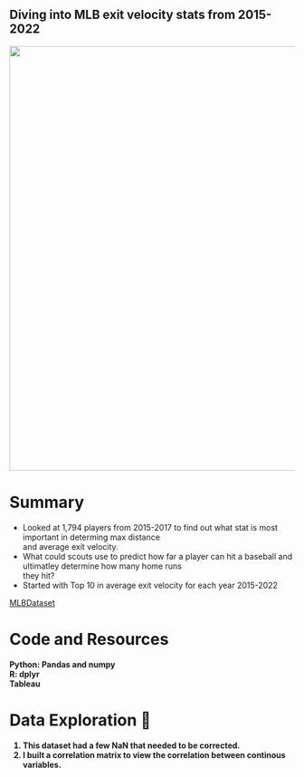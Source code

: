 ## Diving into MLB exit velocity stats from 2015-2022
<div id="header" align="center">
  <img src="https://sportslogosvg.com/wp-content/uploads/2020/09/mlb.png" width="750"/>
</div>

# Summary

<ul style="list-style-type:disc;">
  <li>Looked at 1,794 players from 2015-2017 to find out what stat is most important in determing max distance <br>
and average exit velocity. <br></li>
  <li>What could scouts use to predict how far a player can hit a baseball and ultimatley determine how many home runs <br>
they hit? <br></li>
  <li>Started with Top 10 in average exit velocity for each year 2015-2022 </li>
</ul>  

<a href = "https://www.kaggle.com/datasets/mattop/mlb-batting-exit-velocity-data-2015-2022" > MLBDataset </a> <br>

# Code and Resources

<b>Python<b>: Pandas and numpy <br>
<b>R<b>: dplyr  <br>
<b>Tableau<b>  


# Data Exploration 🔭
  
  1. This dataset had a few NaN that needed to be corrected. <br>
  2. I built a correlation matrix to view the correlation between continous variables. <br>
  
